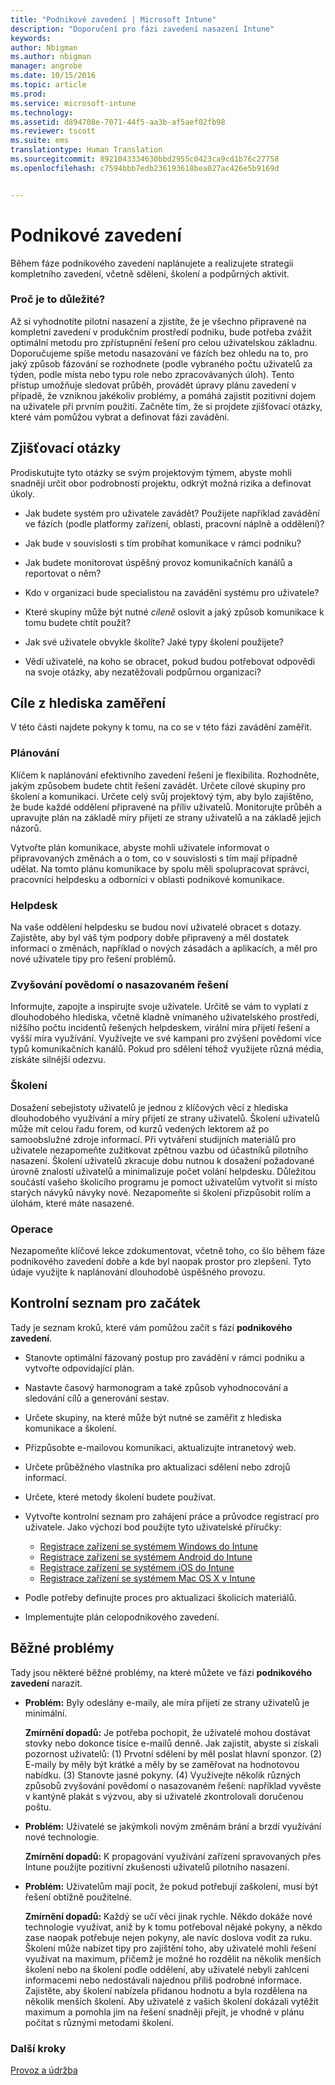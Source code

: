```yaml
---
title: "Podnikové zavedení | Microsoft Intune"
description: "Doporučení pro fázi zavedení nasazení Intune"
keywords: 
author: Nbigman
ms.author: nbigman
manager: angrobe
ms.date: 10/15/2016
ms.topic: article
ms.prod: 
ms.service: microsoft-intune
ms.technology: 
ms.assetid: d894708e-7071-44f5-aa3b-af5aef02fb98
ms.reviewer: tscott
ms.suite: ems
translationtype: Human Translation
ms.sourcegitcommit: 8921043334630bbd2955c0423ca9cd1b76c27758
ms.openlocfilehash: c7594bbb7edb236193618bea027ac426e5b9169d


---
```


# Podnikové zavedení
Během fáze podnikového zavedení naplánujete a realizujete strategii kompletního zavedení, včetně sdělení, školení a podpůrných aktivit.

### Proč je to důležité?
Až si vyhodnotíte pilotní nasazení a zjistíte, že je všechno připravené na kompletní zavedení v produkčním prostředí podniku, bude potřeba zvážit optimální metodu pro zpřístupnění řešení pro celou uživatelskou základnu. Doporučujeme spíše metodu nasazování ve fázích bez ohledu na to, pro jaký způsob fázování se rozhodnete (podle vybraného počtu uživatelů za týden, podle místa nebo typu role nebo zpracovávaných úloh). Tento přístup umožňuje sledovat průběh, provádět úpravy plánu zavedení v případě, že vzniknou jakékoliv problémy, a pomáhá zajistit pozitivní dojem na uživatele při prvním použití.
Začněte tím, že si projdete zjišťovací otázky, které vám pomůžou vybrat a definovat fázi zavádění.

## Zjišťovací otázky
Prodiskutujte tyto otázky se svým projektovým týmem, abyste mohli snadněji určit obor podrobností projektu, odkrýt možná rizika a definovat úkoly.

-   Jak budete systém pro uživatele zavádět? Použijete například zavádění ve fázích (podle platformy zařízení, oblasti, pracovní náplně a oddělení)?

-   Jak bude v souvislosti s tím probíhat komunikace v rámci podniku?

-   Jak budete monitorovat úspěšný provoz komunikačních kanálů a reportovat o něm?

-   Kdo v organizaci bude specialistou na zavádění systému pro uživatele?

-   Které skupiny může být nutné *cíleně* oslovit a jaký způsob komunikace k tomu budete chtít použít?

-   Jak své uživatele obvykle školíte? Jaké typy školení použijete?

-   Vědí uživatelé, na koho se obracet, pokud budou potřebovat odpovědi na svoje otázky, aby nezatěžovali podpůrnou organizaci?

## Cíle z hlediska zaměření
V této části najdete pokyny k tomu, na co se v této fázi zavádění zaměřit.

### Plánování
Klíčem k naplánování efektivního zavedení řešení je flexibilita. Rozhodněte, jakým způsobem budete chtít řešení zavádět. Určete cílové skupiny pro školení a komunikaci. Určete celý svůj projektový tým, aby bylo zajištěno, že bude každé oddělení připravené na příliv uživatelů.
Monitorujte průběh a upravujte plán na základě míry přijetí ze strany uživatelů a na základě jejich názorů.

Vytvořte plán komunikace, abyste mohli uživatele informovat o připravovaných změnách a o tom, co v souvislosti s tím mají případně udělat. Na tomto plánu komunikace by spolu měli spolupracovat správci, pracovníci helpdesku a odborníci v oblasti podnikové komunikace.

### Helpdesk
Na vaše oddělení helpdesku se budou noví uživatelé obracet s dotazy. Zajistěte, aby byl váš tým podpory dobře připravený a měl dostatek informací o změnách, například o nových zásadách a aplikacích, a měl pro nové uživatele tipy pro řešení problémů.

### Zvyšování povědomí o nasazovaném řešení
Informujte, zapojte a inspirujte svoje uživatele. Určitě se vám to vyplatí z dlouhodobého hlediska, včetně kladně vnímaného uživatelského prostředí, nižšího počtu incidentů řešených helpdeskem, virální míra přijetí řešení a vyšší míra využívání. Využívejte ve své kampani pro zvýšení povědomí více typů komunikačních kanálů. Pokud pro sdělení téhož využijete různá média, získáte silnější odezvu.

### Školení
Dosažení sebejistoty uživatelů je jednou z klíčových věcí z hlediska dlouhodobého využívání a míry přijetí ze strany uživatelů. Školení uživatelů může mít celou řadu forem, od kurzů vedených lektorem až po samoobslužné zdroje informací. Při vytváření studijních materiálů pro uživatele nezapomeňte zužitkovat zpětnou vazbu od účastníků pilotního nasazení. Školení uživatelů zkracuje dobu nutnou k dosažení požadované úrovně znalostí uživatelů a minimalizuje počet volání helpdesku. Důležitou součástí vašeho školicího programu je pomoct uživatelům vytvořit si místo starých návyků návyky nové. Nezapomeňte si školení přizpůsobit rolím a úlohám, které máte nasazené.

### Operace
Nezapomeňte klíčové lekce zdokumentovat, včetně toho, co šlo během fáze podnikového zavedení dobře a kde byl naopak prostor pro zlepšení. Tyto údaje využijte k naplánování dlouhodobě úspěšného provozu.

## Kontrolní seznam pro začátek
Tady je seznam kroků, které vám pomůžou začít s fází **podnikového zavedení**.

-   Stanovte optimální fázovaný postup pro zavádění v rámci podniku a vytvořte odpovídající plán.

-   Nastavte časový harmonogram a také způsob vyhodnocování a sledování cílů a generování sestav.

-   Určete skupiny, na které může být nutné se zaměřit z hlediska komunikace a školení.

-   Přizpůsobte e-mailovou komunikaci, aktualizujte intranetový web.

-   Určete průběžného vlastníka pro aktualizaci sdělení nebo zdrojů informací.

-   Určete, které metody školení budete používat.

-   Vytvořte kontrolní seznam pro zahájení práce a průvodce registrací pro uživatele.
    Jako výchozí bod použijte tyto uživatelské příručky:
    -  [Registrace zařízení se systémem Windows do Intune](/intune/enduser/enroll-your-device-in-intune-windows)
    -  [Registrace zařízení se systémem Android do Intune](/intune/enduser/enroll-your-device-in-intune-android)
    -  [Registrace zařízení se systémem iOS do Intune](/intune/enduser/enroll-your-device-in-intune-ios)
    -  [Registrace zařízení se systémem Mac OS X v Intune](/intune/enduser/enroll-your-device-in-intune-mac-os-x)

-   Podle potřeby definujte proces pro aktualizaci školicích materiálů.

-   Implementujte plán celopodnikového zavedení.

## Běžné problémy
Tady jsou některé běžné problémy, na které můžete ve fázi **podnikového zavedení** narazit.

-   **Problém:** Byly odeslány e-maily, ale míra přijetí ze strany uživatelů je minimální.

    **Zmírnění dopadů:** Je potřeba pochopit, že uživatelé mohou dostávat stovky nebo dokonce tisíce e-mailů denně. Jak zajistit, abyste si získali pozornost uživatelů: (1) Prvotní sdělení by měl poslat hlavní sponzor. (2) E-maily by měly být krátké a měly by se zaměřovat na hodnotovou nabídku. (3) Stanovte jasné pokyny. (4) Využívejte několik různých způsobů zvyšování povědomí o nasazovaném řešení: například vyvěste v kantýně plakát s výzvou, aby si uživatelé zkontrolovali doručenou poštu.

-   **Problém:** Uživatelé se jakýmkoli novým změnám brání a brzdí využívání nové technologie.

    **Zmírnění dopadů:** K propagování využívání zařízení spravovaných přes Intune použijte pozitivní zkušenosti uživatelů pilotního nasazení.

-   **Problém:** Uživatelům mají pocit, že pokud potřebují zaškolení, musí být řešení obtížně použitelné.

    **Zmírnění dopadů:** Každý se učí věci jinak rychle. Někdo dokáže nové technologie využívat, aniž by k tomu potřeboval nějaké pokyny, a někdo zase naopak potřebuje nejen pokyny, ale navíc doslova vodit za ruku. Školení může nabízet tipy pro zajištění toho, aby uživatelé mohli řešení využívat na maximum, přičemž je možné ho rozdělit na několik menších školení nebo na školení podle oddělení, aby uživatelé nebyli zahlceni informacemi nebo nedostávali najednou příliš podrobné informace. Zajistěte, aby školení nabízela přidanou hodnotu a byla rozdělena na několik menších školení. Aby uživatelé z vašich školení dokázali vytěžit maximum a pomohla jim na řešení snadněji přejít, je vhodné v plánu počítat s různými metodami školení.

### Další kroky
[Provoz a údržba](operations-and-maintenance.md)



<!--HONumber=Oct16_HO4-->


